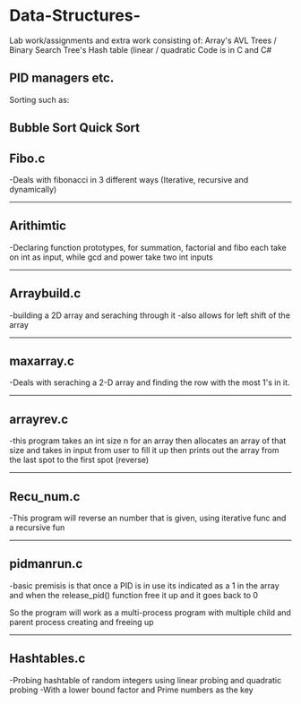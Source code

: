 # Data-Structures-

Lab work/assignments and extra work consisting of: 
Array's 
AVL Trees / Binary Search Tree's 
Hash table (linear / quadratic 
Code is in C and C# 

PID managers etc.
--------------------------------------------

Sorting such as: 

Bubble Sort
Quick Sort 
--------------------------------------------

Fibo.c 
--------------------------------------------
-Deals with fibonacci in 3 different ways
(Iterative, recursive and dynamically)  
         
--------------------------------------------

Arithimtic
--------------------------------------------
-Declaring function prototypes,
for summation, factorial and fibo 
each take on int as input, 
while gcd and power take two int inputs
             
--------------------------------------------


Arraybuild.c 
--------------------------------------------
-building a 2D array and seraching through it
 -also allows for left shift of the array 
             
--------------------------------------------
             
maxarray.c 
--------------------------------------------
 -Deals with seraching a 2-D array
  and finding the row with the most 1's in it. 
            
--------------------------------------------

arrayrev.c
--------------------------------------------
-this program takes an int size n
for an array then allocates an array of that size
and takes in input from user to fill it up
then prints out the array from the last spot to
the first spot (reverse)

--------------------------------------------


Recu_num.c
--------------------------------------------
-This program will reverse an number 
that is given, using iterative func
and a recursive fun

--------------------------------------------

 pidmanrun.c
--------------------------------------------

-basic premisis is that once a PID is in use its
indicated as a 1 in the array and when the release_pid()
function free it up and it goes back to 0

So the program will work as a multi-process program with multiple
child and parent process creating and freeing up

--------------------------------------------

Hashtables.c 
--------------------------------------------
-Probing hashtable of random integers using
linear probing and quadratic probing
-With a lower bound factor and Prime numbers
as the key

